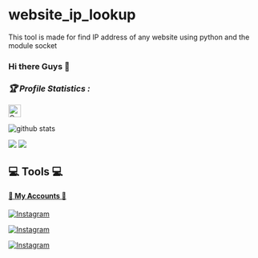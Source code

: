 # website_ip_lookup
This tool is made for find IP address of any website using python and the module socket
### Hi there Guys 👋

<h3><b><i>🏆 Profile Statistics :</i></b></h3>

<a href="https://github.com/"><img height="25" title="Counter" src="https://komarev.com/ghpvc/?username=BlackHat-python&color=blueviolet&style=flat-square"></a>

![github stats](https://github-readme-stats.vercel.app/api?username=BlackHat-python&show_icons=true&include_all_commits=true&theme=chartreuse-dark&cache_seconds=3200)

<img src="https://github-readme-stats.vercel.app/api?username=BlackHat-python&&show_icons=true&title_color=ffffff&icon_color=bb2acf&text_color=daf7dc&bg_color=151515">

<img src="https://github-readme-stats.vercel.app/api/top-langs/?username=BlackHat-python&show_icons=true&theme=radical" >

## 💻 Tools 💻
<a href="https://github.com/blackhat-python/website_ip_lookup">

#### 👤 My Accounts 👤

[![Instagram](https://img.shields.io/badge/INSTAGRAM-FOLLOW-red?style=for-the-badge&logo=instagram)](https://instagram.com/blackhat_python1)

[![Instagram](https://img.shields.io/badge/TELEGRAM-GROUP-red?style=for-the-badge&logo=telegram)](https://t.me/HackerX_python)

[![Instagram](https://img.shields.io/badge/TELEGRAM-CHANNEL-red?style=for-the-badge&logo=telegram)](https://t.me/PythonBlackhat)



 
